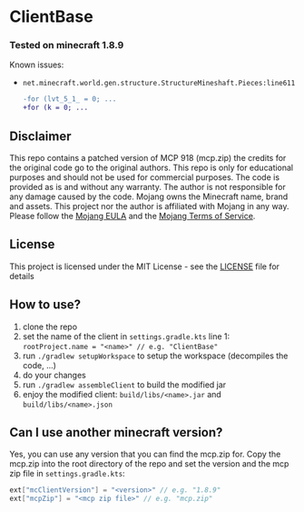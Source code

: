 # ClientBase
### Tested on minecraft 1.8.9
Known issues:
- `net.minecraft.world.gen.structure.StructureMineshaft.Pieces:line611`
  ```diff
  -for (lvt_5_1_ = 0; ...
  +for (k = 0; ...
  ```

## Disclaimer
This repo contains a patched version of MCP 918 (mcp.zip) the credits for the original code go to the original authors. This repo is only for educational purposes and should not be used for commercial purposes. The code is provided as is and without any warranty. The author is not responsible for any damage caused by the code.
Mojang owns the Minecraft name, brand and assets.
This project nor the author is affiliated with Mojang in any way.
Please follow the [Mojang EULA](https://account.mojang.com/documents/minecraft_eula) and the [Mojang Terms of Service](https://account.mojang.com/terms).


## License
This project is licensed under the MIT License - see the [LICENSE](LICENSE) file for details


## How to use?
1. clone the repo
2. set the name of the client in `settings.gradle.kts`  line 1: `rootProject.name = "<name>" // e.g. "ClientBase"`
3. run `./gradlew setupWorkspace` to setup the workspace (decompiles the code, ...)
4. do your changes
5. run `./gradlew assembleClient` to build the modified jar
6. enjoy the modified client: `build/libs/<name>.jar` and `build/libs/<name>.json`


## Can I use another minecraft version?
Yes, you can use any version that you can find the mcp.zip for. 
Copy the mcp.zip into the root directory of the repo and set the
version and the mcp zip file in `settings.gradle.kts`:
```kotlin
ext["mcClientVersion"] = "<version>" // e.g. "1.8.9"
ext["mcpZip"] = "<mcp zip file>" // e.g. "mcp.zip"
```
